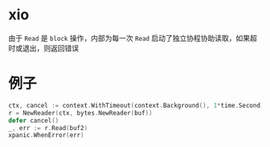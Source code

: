 # xio

由于 `Read` 是 `block` 操作，内部为每一次 `Read` 启动了独立协程协助读取，如果超时或退出，则返回错误


# 例子
```go
ctx, cancel := context.WithTimeout(context.Background(), 1*time.Second)
r = NewReader(ctx, bytes.NewReader(buf))
defer cancel()
_, err := r.Read(buf2)
xpanic.WhenError(err)
```